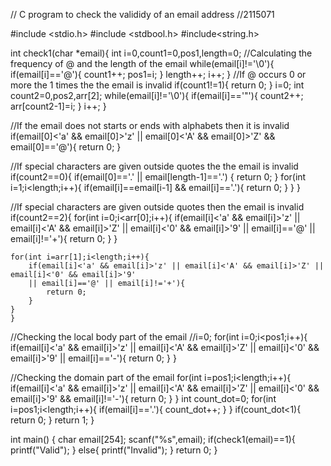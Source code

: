 // C program to check the valididy of an email address
//2115071

#include <stdio.h>
#include <stdbool.h>
#include<string.h>



int check1(char *email){
    int i=0,count1=0,pos1,length=0;
//Calculating the frequency of @ and the length of the email 
    while(email[i]!='\0'){
        if(email[i]=='@'){
            count1++;
            pos1=i;
        }
        length++;
         i++;
    }
//If @ occurs 0 or more the 1 times the the email is invalid
    if(count1!=1){
        return 0;
    }
    i=0;
    int count2=0,pos2,arr[2];
    while(email[i]!='\0'){
        if(email[i]=='"'){
            count2++;
           arr[count2-1]=i;
        }
         i++;
    }
    
    
//If the email does not starts or ends with alphabets then it is invalid
    if(email[0]<'a' && email[0]>'z' || email[0]<'A' && email[0]>'Z' && email[0]=='@'){
        return 0;
    }
    
    
//If special characters are given outside quotes the the email is invalid
    if(count2==0){
        if(email[0]=='.' || email[length-1]=='.')
        {
            return 0;
        }
        for(int i=1;i<length;i++){
            if(email[i]==email[i-1] && email[i]=='.'){
                return 0;
            }
        }
    }
    
    
    
//If special characters are given outside quotes then the email is invalid
    if(count2==2){
    for(int i=0;i<arr[0];i++){
        if(email[i]<'a' && email[i]>'z' || email[i]<'A' && email[i]>'Z' || email[i]<'0' && email[i]>'9' 
        || email[i]=='@' || email[i]!='+'){
            return 0;
        }
    }
    
    
    
    for(int i=arr[1];i<length;i++){
        if(email[i]<'a' && email[i]>'z' || email[i]<'A' && email[i]>'Z' || email[i]<'0' && email[i]>'9' 
        || email[i]=='@' || email[i]!='+'){
            return 0;
        }
    }
    }
    
    
    
    
//Checking the local body part of the email
   //i=0;
   for(int i=0;i<pos1;i++){
         if(email[i]<'a' && email[i]>'z' || email[i]<'A' && email[i]>'Z' || email[i]<'0' && email[i]>'9' || email[i]=='-'){
            return 0;
        }
    }

//Checking the domain part of the email
   for(int i=pos1;i<length;i++){
        if(email[i]<'a' && email[i]>'z' || email[i]<'A' && email[i]>'Z' || email[i]<'0' && email[i]>'9' && email[i]!='-'){
            return 0;
        }
    }
    int count_dot=0;
    for(int i=pos1;i<length;i++){
        if(email[i]=='.'){
            count_dot++;
        }
    }
    if(count_dot<1){
        return 0;
    }
    return 1;
}






int main()
{
	char email[254];
    scanf("%s",email);
    if(check1(email)==1){
        printf("Valid");
    }
    else{
        printf("Invalid");
    }
	return 0;
}
